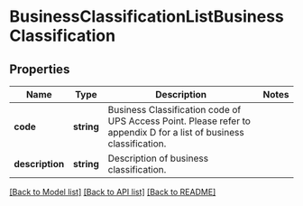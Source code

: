# BusinessClassificationListBusinessClassification

## Properties
Name | Type | Description | Notes
------------ | ------------- | ------------- | -------------
**code** | **string** | Business Classification code of UPS Access Point. Please refer to appendix D for a list of business classification. | 
**description** | **string** | Description of business classification. | 

[[Back to Model list]](../../README.md#documentation-for-models) [[Back to API list]](../../README.md#documentation-for-api-endpoints) [[Back to README]](../../README.md)

